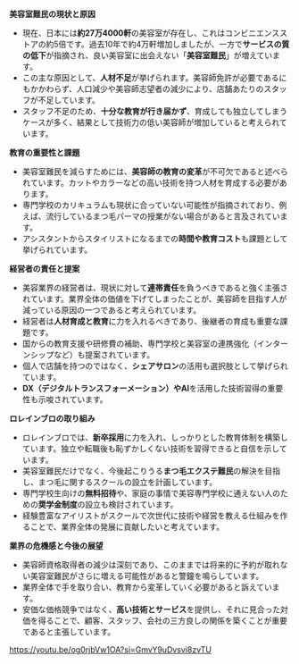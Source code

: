 **美容室難民の現状と原因**

- 現在、日本には**約27万4000軒**の美容室が存在し、これはコンビニエンスストアの約5倍です。過去10年で約4万軒増加しましたが、一方で**サービスの質の低下**が指摘され、良い美容室に出会えない「**美容室難民**」が増えています。
- この主な原因として、**人材不足**が挙げられます。美容師免許が必要であるにもかかわらず、人口減少や美容師志望者の減少により、店舗あたりのスタッフが不足しています。
- スタッフ不足のため、**十分な教育が行き届かず**、育成しても独立してしまうケースが多く、結果として技術力の低い美容師が増加していると考えられています。

**教育の重要性と課題**

- 美容室難民を減らすためには、**美容師の教育の変革**が不可欠であると述べられています。カットやカラーなどの高い技術を持つ人材を育成する必要があります。
- 専門学校のカリキュラムも現状に合っていない可能性が指摘されており、例えば、流行しているまつ毛パーマの授業がない場合があると言及されています。
- アシスタントからスタイリストになるまでの**時間や教育コスト**も課題として挙げられています。

**経営者の責任と提案**

- 美容業界の経営者は、現状に対して**連帯責任**を負うべきであると強く主張されています。業界全体の価値を下げてしまったことが、美容師を目指す人が減っている原因の一つであると考えられています。
- 経営者は**人材育成と教育**に力を入れるべきであり、後継者の育成も重要な課題です。
- 国からの教育支援や研修費の補助、専門学校と美容室の連携強化（インターンシップなど）も提案されています。
- 個人で店舗を持つのではなく、**シェアサロン**の活用も選択肢として挙げられています。
- **DX（デジタルトランスフォーメーション）**や**AI**を活用した技術習得の重要性も示唆されています。

**ロレインブロの取り組み**

- ロレインブロでは、**新卒採用**に力を入れ、しっかりとした教育体制を構築しています。独立や転職後も恥ずかしくない技術を習得できると自信を示しています。
- 美容室難民だけでなく、今後起こりうる**まつ毛エクステ難民**の解決を目指し、まつ毛に関するスクールの設立を計画しています。
- 専門学校生向けの**無料招待**や、家庭の事情で美容専門学校に通えない人のための**奨学金制度**の設立も検討されています。
- 経験豊富なアイリストがスクールで次世代に技術や経営を教える仕組みを作ることで、業界全体の発展に貢献したいと考えています。

**業界の危機感と今後の展望**

- 美容師資格取得者の減少は深刻であり、このままでは将来的に予約が取れない美容室難民がさらに増える可能性があると警鐘を鳴らしています。
- 業界全体で手を取り合い、教育から変革していく必要があると訴えています。
- 安価な価格競争ではなく、**高い技術とサービス**を提供し、それに見合った対価を得ることで、顧客、スタッフ、会社の三方良しの関係を築くことが重要であると主張しています。

https://youtu.be/og0rjbVw1OA?si=GmvY9uDvsvi8zvTU